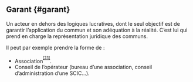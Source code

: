 ## Garant {#garant}

Un acteur en dehors des logiques lucratives, dont le seul objectif est de garantir l’application du commun et son adéquation à la réalité. C’est lui qui prend en charge la représentation juridique des communs.

Il peut par exemple prendre la forme de :

*   Association<sup><sup id="991785648511722-footnote-ref-22"><a href="#991785648511722-footnote-22">[23]</a></sup></sup>.
*   Conseil de l’opérateur (bureau d’une association, conseil d’administration d’une SCIC…).

[^23]: Association et non fondation car une fondation n’a vocation qu’à attribuer des ressources sur le long terme, alors qu’on cherche ici une structure capable de prendre des décisions de gouvernementalité.
